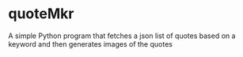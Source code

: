 # quoteMkr
A simple Python program that fetches a json list of quotes based on a keyword and then generates images of the quotes
